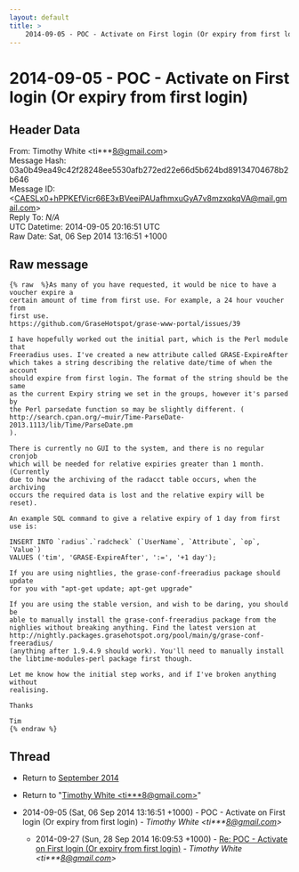 ```yaml
---
layout: default
title: >
    2014-09-05 - POC - Activate on First login (Or expiry from first login)
---
```


# 2014-09-05 - POC - Activate on First login (Or expiry from first login)

## Header Data

From: Timothy White \<ti***8@gmail.com\><br>
Message Hash: 03a0b49ea49c42f28248ee5530afb272ed22e66d5b624bd89134704678b2b646<br>
Message ID: \<CAESLx0+hPPKEfVicr66E3xBVeeiPAUafhmxuGyA7v8mzxqkqVA@mail.gmail.com\><br>
Reply To: _N/A_<br>
UTC Datetime: 2014-09-05 20:16:51 UTC<br>
Raw Date: Sat, 06 Sep 2014 13:16:51 +1000<br>

## Raw message

```
{% raw  %}As many of you have requested, it would be nice to have a voucher expire a
certain amount of time from first use. For example, a 24 hour voucher from
first use.
https://github.com/GraseHotspot/grase-www-portal/issues/39

I have hopefully worked out the initial part, which is the Perl module that
Freeradius uses. I've created a new attribute called GRASE-ExpireAfter
which takes a string describing the relative date/time of when the account
should expire from first login. The format of the string should be the same
as the current Expiry string we set in the groups, however it's parsed by
the Perl parsedate function so may be slightly different. (
http://search.cpan.org/~muir/Time-ParseDate-2013.1113/lib/Time/ParseDate.pm
).

There is currently no GUI to the system, and there is no regular cronjob
which will be needed for relative expiries greater than 1 month. (Currently
due to how the archiving of the radacct table occurs, when the archiving
occurs the required data is lost and the relative expiry will be reset).

An example SQL command to give a relative expiry of 1 day from first use is:

INSERT INTO `radius`.`radcheck` (`UserName`, `Attribute`, `op`, `Value`)
VALUES ('tim', 'GRASE-ExpireAfter', ':=', '+1 day');

If you are using nightlies, the grase-conf-freeradius package should update
for you with "apt-get update; apt-get upgrade"

If you are using the stable version, and wish to be daring, you should be
able to manually install the grase-conf-freeradius package from the
nighlies without breaking anything. Find the latest version at
http://nightly.packages.grasehotspot.org/pool/main/g/grase-conf-freeradius/
(anything after 1.9.4.9 should work). You'll need to manually install
the libtime-modules-perl package first though.

Let me know how the initial step works, and if I've broken anything without
realising.

Thanks

Tim
{% endraw %}
```

## Thread

+ Return to [September 2014](/archive/2014/09)

+ Return to "[Timothy White <ti***8<span>@</span>gmail.com>](/authors/ti___8_at_gmail_com)"

+ 2014-09-05 (Sat, 06 Sep 2014 13:16:51 +1000) - POC - Activate on First login (Or expiry from first login) - _Timothy White \<ti***8@gmail.com\>_
  + 2014-09-27 (Sun, 28 Sep 2014 16:09:53 +1000) - [Re: POC - Activate on First login (Or expiry from first login)](/archive/2014/09/fcc35da9ffabd62f2945d7d48f9bc1c43a20e20488d5ca931dceb28e2f610ac4) - _Timothy White \<ti***8@gmail.com\>_

